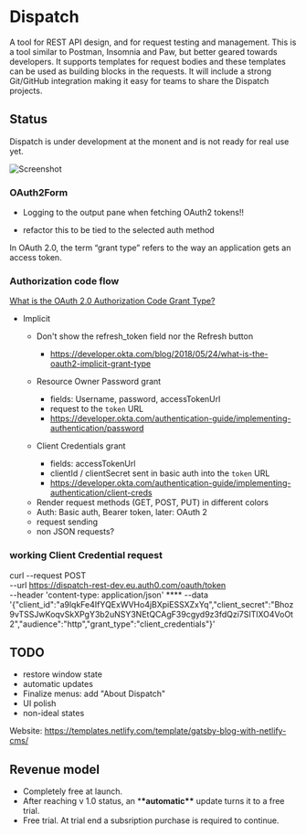 # Dispatch

A tool for REST API design, and for request testing and management. This is a tool similar to Postman, Insomnia and Paw, but better geared towards developers. It supports templates for request bodies and these templates can be used as building blocks in the requests. It will include a strong Git/GitHub integration making it easy for teams to share the Dispatch projects.

## Status

Dispatch is under development at the monent and is not ready for real use yet.

![Screenshot](https://i.imgur.com/7AHNyCT.png)

### OAuth2Form

- Logging to the output pane when fetching OAuth2 tokens!!

- refactor this to be tied to the selected auth method

In OAuth 2.0, the term “grant type” refers to the way an application gets an access token.

### Authorization code flow

[What is the OAuth 2.0 Authorization Code Grant Type?](https://developer.okta.com/blog/2018/04/10/oauth-authorization-code-grant-type)

- Implicit

  - Don't show the refresh_token field nor the Refresh button

    - https://developer.okta.com/blog/2018/05/24/what-is-the-oauth2-implicit-grant-type

  - Resource Owner Password grant

    - fields: Username, password, accessTokenUrl
    - request to the `token` URL
    - https://developer.okta.com/authentication-guide/implementing-authentication/password

  - Client Credentials grant
    - fields: accessTokenUrl
    - clientId / clientSecret sent in basic auth into the `token` URL
    - https://developer.okta.com/authentication-guide/implementing-authentication/client-creds

  * Render request methods (GET, POST, PUT) in different colors

  - Auth: Basic auth, Bearer token, later: OAuth 2
  - request sending
  - non JSON requests?

### working Client Credential request

curl --request POST \
 --url https://dispatch-rest-dev.eu.auth0.com/oauth/token \
 --header 'content-type: application/json' \*\*\*\*
--data '{"client_id":"a9lqkFe4IfYQExWVHo4jBXpiESSXZxYq","client_secret":"Bhoz9vTSSJwKoqvSkXPgY3b2uNSY3NEtQCAgF39cgyd9z3fdQzi7SITlXO4VoOt2","audience":"http","grant_type":"client_credentials"}'

## TODO

- restore window state
- automatic updates
- Finalize menus: add "About Dispatch"
- UI polish
- non-ideal states

Website: https://templates.netlify.com/template/gatsby-blog-with-netlify-cms/

## Revenue model

- Completely free at launch.
- After reaching v 1.0 status, an \***\*automatic\*\*** update turns it to a free trial.
- Free trial. At trial end a subsription purchase is required to continue.
